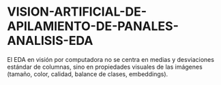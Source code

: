 # VISION-ARTIFICIAL-DE-APILAMIENTO-DE-PANALES-ANALISIS-EDA
El EDA en visión por computadora no se centra en medias y desviaciones estándar de columnas, sino en propiedades visuales de las imágenes (tamaño, color, calidad, balance de clases, embeddings).
